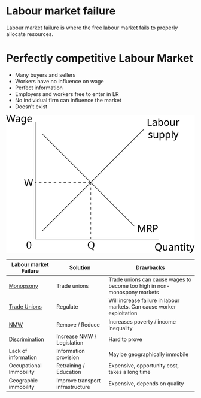 # Labour market failure #
Labour market failure is where the free labour market fails to properly allocate resources.

# Perfectly competitive Labour Market #
- Many buyers and sellers
- Workers have no influence on wage
- Perfect information
- Employers and workers free to enter in LR
- No individual firm can influence the market
- Doesn't exist

![Perfectly competitive labour market](diagrams/perfect_competition.svg#mono-black)

| Labour market Failure | Solution | Drawbacks |
|---|---|---|
|[Monopsony](monopsony.md)|Trade unions|Trade unions can cause wages to become too high in non-monospony markets|
|[Trade Unions](trade_unions.md)|Regulate|Will increase failure in labour markets. Can cause worker exploitation|
|[NMW](national_minimum_wage.md)|Remove / Reduce|Increases poverty / income inequality|
|[Discrimination](discrimination.md)|Increase NMW / Legislation|Hard to prove|
|Lack of information|Information provision|May be geographically immobile|
|Occupational Immobility|Retraining / Education|Expensive, opportunity cost, takes a long time|
|Geographic immobility|Improve transport infrastructure|Expensive, depends on quality|
